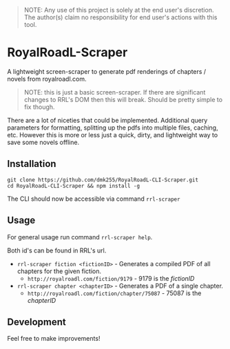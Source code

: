 >NOTE: Any use of this project is solely at the end user's discretion. The author(s) claim no responsibility for end user's actions with this tool.

# RoyalRoadL-Scraper
A lightweight screen-scraper to generate pdf renderings of chapters / novels from royalroadl.com.
>NOTE: this is just a basic screen-scraper. If there are significant changes to RRL's DOM then this will break. Should be pretty simple to fix though.

There are a lot of niceties that could be implemented. Additional query parameters for formatting, splitting up the pdfs into multiple files, caching, etc. However this is more or less just a quick, dirty, and lightweight way to save some novels offline.

## Installation
```
git clone https://github.com/dmk255/RoyalRoadL-CLI-Scraper.git
cd RoyalRoadL-CLI-Scraper && npm install -g
```

The CLI should now be accessible via command `rrl-scraper`

## Usage
For general usage run command `rrl-scraper help`.

Both id's can be found in RRL's url.

- `rrl-scraper fiction <fictionID>` - Generates a compiled PDF of all chapters for the given fiction.
  - `http://royalroadl.com/fiction/9179` - 9179 is the *fictionID*
- `rrl-scraper chapter <chapterID>` - Generates a PDF of a single chapter.
  - `http://royalroadl.com/fiction/chapter/75087` - 75087 is the *chapterID*

## Development
Feel free to make improvements!
